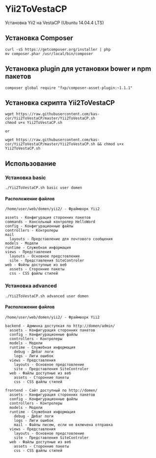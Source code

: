 # Yii2ToVestaCP
Установка Yii2 на VestaCP (Ubuntu 14.04.4 LTS)

## Установка Composer
```
curl -sS https://getcomposer.org/installer | php
mv composer.phar /usr/local/bin/composer
```

## Установка plugin для установки bower и npm пакетов
```
composer global require "fxp/composer-asset-plugin:~1.1.1"
```

## Установка скрипта Yii2ToVestaCP
```
wget https://raw.githubusercontent.com/kas-cor/Yii2ToVestaCP/master/Yii2ToVestaCP.sh
chmod u+x Yii2ToVestaCP.sh

or

wget https://raw.githubusercontent.com/kas-cor/Yii2ToVestaCP/master/Yii2ToVestaCP.sh && chmod u+x Yii2ToVestaCP.sh
```

## Использование

### Установка basic
```
./Yii2ToVestaCP.sh basic user domen
```

#### Расположение файлов

```
/home/user/web/domen/yii2/ - Фраймворк Yii2

assets - Конфигурация сторонних пакетов
commands - Консольный контролер HelloWord
config - Конфигурационные файлы
controllers - Контролеры
mail
  layouts - Представление для почтового сообщения
models - Модели
runtime - Служебная информация
views - Представления
  layouts - Основное предстовление
  site - Представления SiteControler
web - Файлы доступные из веб
  assets - Сторонние пакеты
  css - CSS файлы стилей
```

### Установка advanced
```
./Yii2ToVestaCP.sh advanced user domen
```

#### Расположение файлов

```
/home/user/web/domen/yii2/ - Фраймворк Yii2

backend - Админка доступкая по http://domen/admin/
  assets - Конфигурация сторонних пакетов
  config - Конфигурационные файлы
  controllers - Контролеры
  models - Модели
  runtime - Служебная информация
    debug - Дебаг логи
    logs - Лиги ошибок
  views - Представления
    layouts - Основное предстовление
    site - Представления SiteControler
  web - Файлы доступные из веб
    assets - Сторонние пакеты
    css - CSS файлы стилей

frontend - Сайт доступный по http://domen/
  assets - Конфигурация сторонних пакетов
  config - Конфигурационные файлы
  controllers - Контролеры
  models - Модели
  runtime - Служебная информация
    debug - Дебаг логи
    logs - Лиги ошибок
    mail - Файлы писем, если не включена отправка
  views - Представления
    layouts - Основное предстовление
    site - Представления SiteControler
  web - Файлы доступные из веб
    assets - Сторонние пакеты
    css - CSS файлы стилей
```
